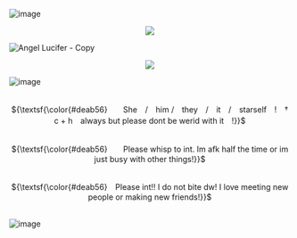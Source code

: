 
![image](https://github.com/user-attachments/assets/da57928e-59ac-400f-aac6-4ea9ec97af01)

<p align="center"> 
 <img src="https://komarev.com/ghpvc/?username=SadAngelOfHell&color=deab56&style=flat&label=˚‧꒰ა+Welcome+!+໒꒱‧˚"/>
<p align="center">


![Angel Lucifer - Copy](https://github.com/user-attachments/assets/661f19ee-53c1-48d8-be68-b8391ec64e7d)

<p align="center">
<img src="https://readme-typing-svg.demolab.com?font=Zen+Old+Mincho&duration=5000&pause=3000&color=E7D08B&center=true&width=439&lines=Your+so+divine+in+every+way+possible+!+!"./>
</p>

<p align="center">

![image](https://github.com/user-attachments/assets/411c856a-ffce-4e3d-8ef2-7d67124dc52b)


</p>
<p align="center">
     <br> ${\textsf{\color{#deab56}　　She　/　him /　they　/　it　/　starself　!　†　c + h　always but please dont be werid with it　!}}$ 
 <br>

  </p>
<p align="center">
     <br> ${\textsf{\color{#deab56}　　Please whisp to int. Im afk half the time or im just busy with other things!}}$ 
 
</p>
<p align="center">
     <br> ${\textsf{\color{#deab56}　Please int!! I do not bite dw! I love meeting new people or making new friends!}}$ 
 <br>
 
 <br>

<p align="center">

![image](https://github.com/user-attachments/assets/6171f6a7-e237-4d67-a2bb-abc5718c10e1)

